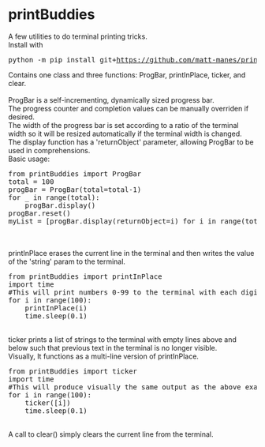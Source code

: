# printBuddies

A few utilities to do terminal printing tricks. <br>
Install with <pre>python -m pip install git+https://github.com/matt-manes/printBuddies</pre>

Contains one class and three functions: ProgBar, printInPlace, ticker, and clear.<br>
<br>
ProgBar is a self-incrementing, dynamically sized progress bar.<br>
The progress counter and completion values can be manually overriden if desired.<br>
The width of the progress bar is set according to a ratio of the terminal width
so it will be resized automatically if the terminal width is changed.<br>
The display function has a 'returnObject' parameter, allowing ProgBar to be used in comprehensions.<br>
Basic usage:<br>
<pre>
from printBuddies import ProgBar
total = 100
progBar = ProgBar(total=total-1)
for _ in range(total):
    progBar.display()
progBar.reset()
myList = [progBar.display(returnObject=i) for i in range(total)]
</pre>
<br>
<br>
printInPlace erases the current line in the terminal and then writes the value of 
the 'string' param to the terminal.<br>
<pre>
from printBuddies import printInPlace
import time
#This will print numbers 0-99 to the terminal with each digit overwriting the last.
for i in range(100):
    printInPlace(i)
    time.sleep(0.1)
</pre>
<br>
ticker prints a list of strings to the terminal with empty lines above and below
such that previous text in the terminal is no longer visible.<br>
Visually, It functions as a multi-line version of printInPlace.<br>
<pre>
from printBuddies import ticker
import time
#This will produce visually the same output as the above example
for i in range(100):
    ticker([i])
    time.sleep(0.1)
</pre>
<br>
A call to clear() simply clears the current line from the terminal.
